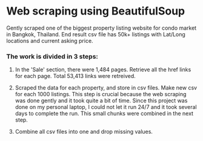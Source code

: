 # Web scraping using BeautifulSoup

Gently scraped one of the biggest property listing website for condo market in Bangkok, Thailand. End result csv file has 50k+ listings with Lat/Long locations and current asking price.

### The work is divided in 3 steps:

1. In the 'Sale' section, there were 1,484 pages. Retrieve all the href links for each page. Total 53,413 links were retreived.

2. Scraped the data for each property, and store in csv files. Make new csv for each 1000 listings. This step is crucial because the web scraping was done gently and it took quite a bit of time. Since this project was done on my personal laptop, I could not let it run 24/7 and it took several days to complete the run. This small chunks were combined in the next step. 

3. Combine all csv files into one and drop missing values.
